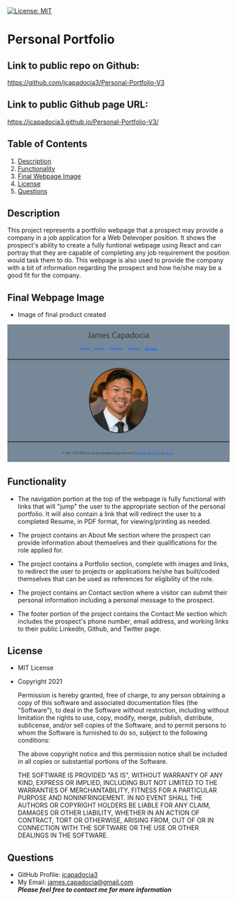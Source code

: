 [![License: MIT](https://img.shields.io/badge/License-MIT-yellow.svg)](https://opensource.org/licenses/MIT)
  
# Personal Portfolio

## Link to public repo on Github:

https://github.com/jcapadocia3/Personal-Portfolio-V3

## Link to public Github page URL:

https://jcapadocia3.github.io/Personal-Portfolio-V3/

## Table of Contents
1. [Description](#Description)
2. [Functionality](#Functionality)
2. [Final Webpage Image](#Final-Webpage-Image)
3. [License](#License)
4. [Questions](#Questions)

## Description
This project represents a portfolio webpage that a prospect may provide a company in a job application for a Web Delevoper position. It shows the prospect's ability to create a fully funtional webpage using React and can portray that they are capable of completing any job requirement the position would task them to do. This webpage is also used to provide the company with a bit of information regarding the prospect and how he/she may be a good fit for the company.

## Final Webpage Image

- Image of final product created<br>
<img src="./assets/readmeimg.png" alt="Final Product" width="900">

## Functionality

- The navigation portion at the top of the webpage is fully functional with links that will "jump" the user to the appropriate section of the personal portfolio. It will also contain a link that will redirect the user to a completed Resume, in PDF format, for viewing/printing as needed.

- The project contains an About Me section where the prospect can provide information about themselves and their qualifications for the role applied for.

- The project contains a Portfolio section, complete with images and links, to redirect the user to projects or applications he/she has built/coded themselves that can be used as references for eligibility of the role.

- The project contains an Contact section where a visitor can submit their personal information including a personal message to the prospect.

- The footer portion of the project contains the Contact Me section which includes the prospect's phone number, email address, and working links to their public LinkedIn, Github, and Twitter page.

## License
- MIT License
- Copyright 2021

    Permission is hereby granted, free of charge, to any person obtaining a copy of this software and associated documentation files (the "Software"), to deal in the Software without restriction, including without limitation the rights to use, copy, modify, merge, publish, distribute, sublicense, and/or sell copies of the Software, and to permit persons to whom the Software is furnished to do so, subject to the following conditions:
    
    The above copyright notice and this permission notice shall be included in all copies or substantial portions of the Software.
    
    THE SOFTWARE IS PROVIDED "AS IS", WITHOUT WARRANTY OF ANY KIND, EXPRESS OR IMPLIED, INCLUDING BUT NOT LIMITED TO THE WARRANTIES OF MERCHANTABILITY, FITNESS FOR A PARTICULAR PURPOSE AND NONINFRINGEMENT. IN NO EVENT SHALL THE AUTHORS OR COPYRIGHT HOLDERS BE LIABLE FOR ANY CLAIM, DAMAGES OR OTHER LIABILITY, WHETHER IN AN ACTION OF CONTRACT, TORT OR OTHERWISE, ARISING FROM, OUT OF OR IN CONNECTION WITH THE SOFTWARE OR THE USE OR OTHER DEALINGS IN THE SOFTWARE.

## Questions
- GitHub Profile: <a href="https://github.com/jcapadocia3">jcapadocia3</a><br>
- My Email: james.capadocia@gmail.com<br>
***Please feel free to contact me for more information***
